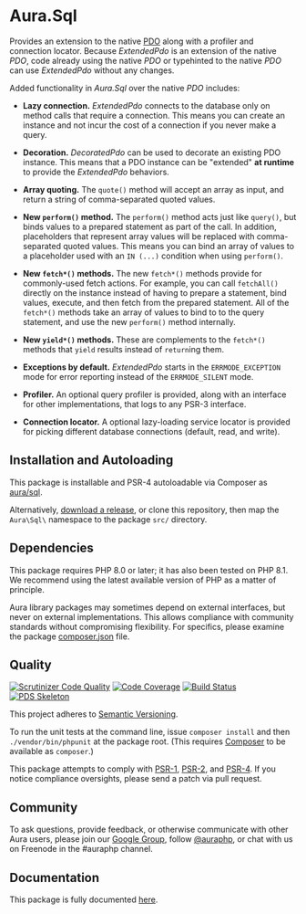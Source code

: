 # Aura.Sql

Provides an extension to the native [PDO](http://php.net/PDO) along with a
profiler and connection locator. Because _ExtendedPdo_ is an extension of the
native _PDO_, code already using the native _PDO_ or typehinted to the native
_PDO_ can use _ExtendedPdo_ without any changes.

Added functionality in _Aura.Sql_ over the native _PDO_ includes:

- **Lazy connection.** _ExtendedPdo_ connects to the database only on
  method calls that require a connection. This means you can create an
  instance and not incur the cost of a connection if you never make a query.

- **Decoration.** _DecoratedPdo_ can be used to decorate an existing PDO
  instance. This means that a PDO instance can be "extended" **at runtime** to
  provide the _ExtendedPdo_ behaviors.

- **Array quoting.** The `quote()` method will accept an array as input, and
  return a string of comma-separated quoted values.

- **New `perform()` method.** The `perform()` method acts just like `query()`,
  but binds values to a prepared statement as part of the call.  In addition,
  placeholders that represent array values will be replaced with comma-
  separated quoted values. This means you can bind an  array of values to a
  placeholder used with an `IN (...)`  condition when using `perform()`.

- **New `fetch*()` methods.** The new `fetch*()` methods provide for
  commonly-used fetch actions. For example, you can call `fetchAll()` directly
  on the instance instead of having to prepare a statement, bind values,
  execute, and then fetch from the prepared statement. All of the `fetch*()`
  methods take an array of values to bind to to the query statement, and use
  the new `perform()` method internally.

- **New `yield*()` methods.** These are complements to the `fetch*()` methods
  that `yield` results instead of `return`ing them.

- **Exceptions by default.** _ExtendedPdo_ starts in the `ERRMODE_EXCEPTION`
  mode for error reporting instead of the `ERRMODE_SILENT` mode.

- **Profiler.** An optional query profiler is provided, along with an
  interface for other implementations, that logs to any PSR-3 interface.

- **Connection locator.** A optional lazy-loading service locator is provided
  for picking different database connections (default, read, and write).


## Installation and Autoloading

This package is installable and PSR-4 autoloadable via Composer as
[aura/sql][].

Alternatively, [download a release][], or clone this repository, then map the
`Aura\Sql\` namespace to the package `src/` directory.

## Dependencies

This package requires PHP 8.0 or later; it has also been tested on PHP 8.1.
We recommend using the latest available version of PHP as a matter of
principle.

Aura library packages may sometimes depend on external interfaces, but never on
external implementations. This allows compliance with community standards
without compromising flexibility. For specifics, please examine the package
[composer.json][] file.

## Quality

[![Scrutinizer Code Quality](https://scrutinizer-ci.com/g/auraphp/Aura.Sql/badges/quality-score.png?b=5.x)](https://scrutinizer-ci.com/g/auraphp/Aura.Sql/)
[![Code Coverage](https://scrutinizer-ci.com/g/auraphp/Aura.Sql/badges/coverage.png?b=5.x)](https://scrutinizer-ci.com/g/auraphp/Aura.Sql/)
[![Build Status](https://github.com/auraphp/Aura.Sql/actions/workflows/continuous-integration.yml/badge.svg?branch=5.x)](https://github.com/auraphp/Aura.Sql/actions/workflows/continuous-integration.yml)
[![PDS Skeleton](https://img.shields.io/badge/pds-skeleton-blue.svg?style=flat-square)](https://github.com/php-pds/skeleton)

This project adheres to [Semantic Versioning](http://semver.org/).

To run the unit tests at the command line, issue `composer install` and then
`./vendor/bin/phpunit` at the package root. (This requires [Composer][] to be
available as `composer`.)

This package attempts to comply with [PSR-1][], [PSR-2][], and [PSR-4][]. If
you notice compliance oversights, please send a patch via pull request.

## Community

To ask questions, provide feedback, or otherwise communicate with other Aura
users, please join our [Google Group][], follow [@auraphp][], or chat with us
on Freenode in the #auraphp channel.

## Documentation

This package is fully documented [here](./docs/index.md).

[PSR-1]: https://github.com/php-fig/fig-standards/blob/master/accepted/PSR-1-basic-coding-standard.md
[PSR-2]: https://github.com/php-fig/fig-standards/blob/master/accepted/PSR-2-coding-style-guide.md
[PSR-4]: https://github.com/php-fig/fig-standards/blob/master/accepted/PSR-4-autoloader.md
[Composer]: http://getcomposer.org/
[Google Group]: http://groups.google.com/group/auraphp
[@auraphp]: http://twitter.com/auraphp
[download a release]: https://github.com/auraphp/Aura.Sql/releases
[aura/sql]: https://packagist.org/packages/aura/sql
[composer.json]: ./composer.json
